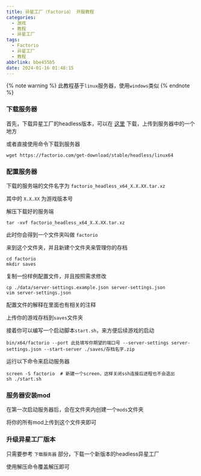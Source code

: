 ```yaml
---
title: 异星工厂（factorio） 开服教程
categories:
  - 游戏
  - 教程
  - 异星工厂
tags:
  - Factorio
  - 异星工厂
  - 教程
abbrlink: bbe455b5
date: 2024-01-16 01:48:15
---
```

{% note warning %}
此教程基于`linux`服务器，使用`windows`类似
{% endnote %}
### 下载服务器

首先，下载异星工厂的headless版本，可以在 [这里](https://factorio.com/get-download/stable/headless/linux64) 下载，上传到服务器中的一个地方

或者直接使用命令下载到服务器

```shell
wget https://factorio.com/get-download/stable/headless/linux64
```

### 配置服务器

下载的服务端的文件名字为 `factorio_headless_x64_X.X.XX.tar.xz`

其中的 `X.X.XX` 为游戏版本号

解压下载好的服务端

```shell
tar -xvf factorio_headless_x64_X.X.XX.tar.xz
```

此时你会得到一个文件夹叫做 `factorio`

来到这个文件夹，并且新建个文件夹来管理你的存档

```shell
cd factorio
mkdir saves
```

复制一份样例配置文件，并且按照需求修改

```shell
cp ./data/server-settings.example.json server-settings.json
vim server-settings.json
```

配置文件的解释在里面也有相关的注释

上传你的游戏存档到`saves`文件夹

接着你可以编写一个启动脚本`start.sh`，来方便后续游戏的启动
```shell
bin/x64/factorio --port 此处填写你期望的端口号 --server-settings server-settings.json --start-server ./saves/存档名字.zip 
```

运行以下命令来启动服务器
```shell
screen -S factorio  # 新建一个screen，这样关闭ssh连接后进程也不会退出
sh ./start.sh
```

### 服务器安装mod

在第一次启动服务器后，会在文件夹内创建一个`mods`文件夹

将你的所有mod上传到这个文件夹即可

### 升级异星工厂版本

只需要参考 `下载服务器` 部分，下载一个新版本的headless异星工厂

使用解压命令覆盖解压即可
